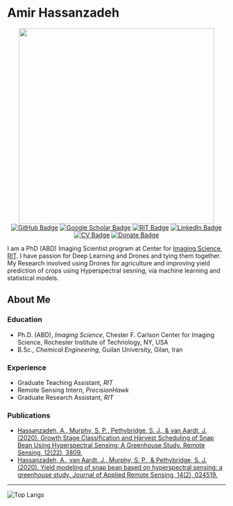 # Amir Hassanzadeh

<p align="center">
    <img src="https://drive.google.com/uc?export=view&id=10cBCaUyzqfoU1Udh3X_tnrXIPli_5wre" width="450">
    <br>
    <a href="https://github.com/yxoos"><img src="https://img.shields.io/badge/Github-Profile-orange" alt="GitHub Badge"></a>
    <a href="https://scholar.google.com/citations?user=SlShE9EAAAAJ&hl=en"><img src="https://img.shields.io/badge/Google-Scholar-lightgrey" alt="Google Scholar Badge"></a>
    <a href="https://www.rit.edu/dirs/students/amir-hassanzadeh"><img src="https://img.shields.io/badge/RIT-Student-orange" alt="RIT Badge"></a>
    <a href="https://www.linkedin.com/in/amirhassanzadeh"><img src="https://img.shields.io/badge/My-LinkedIn-blue" alt="LinkedIn Badge"></a>
    <a href="https://drive.google.com/file/d/1tmsLO3fvTLhLF_-hBUWnipuSTfVpn8su/view?usp=sharing"><img src="https://img.shields.io/badge/My-CV-critical" alt="CV Badge"></a>
    <a href="https://www.buymeacoffee.com/yxoos"><img src="https://img.shields.io/badge/Donate-Buy%20me%20a%20coffee-yellowgreen.svg" alt="Donate Badge"></a>
</p>


I am a PhD (ABD) Imaging Scientist program at Center for [Imaging Science](https://www.rit.edu/science/chester-f-carlson-center-imaging-science), [RIT](https://www.rit.edu/). I have passion for Deep Learning and Drones and tying them together. My Research involved using Drones for agriculture and improving yield prediction of crops using Hyperspectral sesning, via machine learning and statistical models.  


## About Me
### Education
- Ph.D. (ABD), *Imaging Science*, Chester F. Carlson Center for Imaging Science, Rochester Institute of Technology, NY, USA
- B.Sc., *Chemical Engineering*, Guilan University, Gilan, Iran

### Experience
- Graduate Teaching Assistant, *RIT*
- Remote Sensing Intern, *PrecisionHawk*
- Graduate Research Assistant, *RIT*

### Publications
- [Hassanzadeh, A., Murphy, S. P., Pethybridge, S. J., & van Aardt, J. (2020). Growth Stage
Classification and Harvest Scheduling of Snap Bean Using Hyperspectral Sensing: A
Greenhouse Study. Remote Sensing, 12(22), 3809.](https://www.mdpi.com/2072-4292/12/22/3809)
- [Hassanzadeh, A., van Aardt, J., Murphy, S. P., & Pethybridge, S. J. (2020). Yield modeling of
snap bean based on hyperspectral sensing: a greenhouse study. Journal of Applied Remote
Sensing, 14(2), 024519.](https://www.spiedigitallibrary.org/journals/journal-of-applied-remote-sensing/volume-14/issue-2/024519/Yield-modeling-of-snap-bean-based-on-hyperspectral-sensing/10.1117/1.JRS.14.024519.full?SSO=1)

---
![Top Langs](https://github-readme-stats.vercel.app/api/top-langs/?username=yxoos)